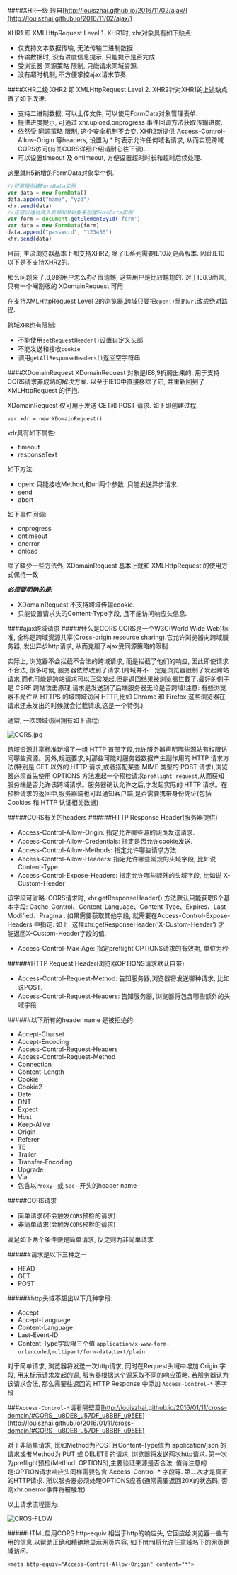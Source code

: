 ####XHR一级
转自[http://louiszhai.github.io/2016/11/02/ajax/](http://louiszhai.github.io/2016/11/02/ajax/)

XHR1 即 XMLHttpRequest Level 1. XHR1时, xhr对象具有如下缺点:

- 仅支持文本数据传输, 无法传输二进制数据.
- 传输数据时, 没有进度信息提示, 只能提示是否完成.
- 受浏览器 同源策略 限制, 只能请求同域资源.
- 没有超时机制, 不方便掌控ajax请求节奏.

####XHR二级
XHR2 即 XMLHttpRequest Level 2. XHR2针对XHR1的上述缺点做了如下改进:

- 支持二进制数据, 可以上传文件, 可以使用FormData对象管理表单.
- 提供进度提示, 可通过 xhr.upload.onprogress 事件回调方法获取传输进度.
- 依然受 同源策略 限制, 这个安全机制不会变. XHR2新提供 Access-Control-Allow-Origin 等headers, 设置为 * 时表示允许任何域名请求, 从而实现跨域CORS访问(有关CORS详细介绍请耐心往下读).
- 可以设置timeout 及 ontimeout, 方便设置超时时长和超时后续处理.

这里就H5新增的FormData对象举个例.

```javascript
//可直接创建FormData实例
var data = new FormData()
data.append("name", "yzd")
xhr.send(data)
//还可以通过传入表单DOM对象来创建FormData实例
var form = document.getElementById('form')
var data = new FormData(form)
data.append("password", "123456")
xhr.send(data)
```

目前, 主流浏览器基本上都支持XHR2, 除了IE系列需要IE10及更高版本. 因此IE10以下是不支持XHR2的.

那么问题来了,8,9的用户怎么办? 很遗憾, 这些用户是比较尴尬的. 对于IE8,9而言, 只有一个阉割版的 XDomainRequest 可用

在支持XMLHttpRequest Level 2的浏览器,跨域只要把`open()`里的`url`改成绝对路径.

跨域`XHR`也有限制:

- 不能使用`setRequestHeader()`设置自定义头部
- 不能发送和接收`cookie`
- 调用`getAllResponseHeaders()`返回空字符串

####XDomainRequest
XDomainRequest 对象是IE8,9折腾出来的, 用于支持CORS请求非成熟的解决方案. 以至于IE10中直接移除了它, 并重新回到了 XMLHttpRequest 的怀抱.

XDomainRequest 仅可用于发送 GET和 POST 请求. 如下即创建过程.

`var xdr = new XDomainRequest()`

xdr具有如下属性:

- timeout
- responseText

如下方法:

- open: 只能接收Method,和url两个参数. 只能发送异步请求.
- send
- abort

如下事件回调:

- onprogress
- ontimeout
- onerror
- onload

除了缺少一些方法外, XDomainRequest 基本上就和 XMLHttpRequest 的使用方式保持一致

**_必须要明确的是:_**

- XDomainRequest 不支持跨域传输cookie.
- 只能设置请求头的Content-Type字段, 且不能访问响应头信息.

####ajax跨域请求
#####什么是CORS
CORS是一个W3C(World Wide Web)标准, 全称是跨域资源共享(Cross-origin resource sharing).它允许浏览器向跨域服务器, 发出异步http请求, 从而克服了ajax受同源策略的限制. 

实际上, 浏览器不会拦截不合法的跨域请求, 而是拦截了他们的响应, 因此即使请求不合法, 很多时候, 服务器依然收到了请求.(跨域并不一定是浏览器限制了发起跨站请求,而也可能是跨站请求可以正常发起,但是返回结果被浏览器拦截了.最好的例子是 CSRF 跨站攻击原理,请求是发送到了后端服务器无论是否跨域!注意: 有些浏览器不允许从 HTTPS 的域跨域访问 HTTP,比如  Chrome 和 Firefox,这些浏览器在请求还未发出的时候就会拦截请求,这是一个特例.)

通常, 一次跨域访问拥有如下流程:

![CORS.jpg](img/CORS.jpg)

跨域资源共享标准新增了一组 HTTP 首部字段,允许服务器声明哪些源站有权限访问哪些资源。另外,规范要求,对那些可能对服务器数据产生副作用的 HTTP 请求方法(特别是 GET 以外的 HTTP 请求,或者搭配某些 MIME 类型的 POST 请求),浏览器必须首先使用 OPTIONS 方法发起一个预检请求`preflight request`,从而获知服务端是否允许该跨域请求。服务器确认允许之后,才发起实际的 HTTP 请求。在预检请求的返回中,服务器端也可以通知客户端,是否需要携带身份凭证(包括 Cookies 和 HTTP 认证相关数据)

#####CORS有关的headers
######HTTP Response Header(服务器提供)
- Access-Control-Allow-Origin: 指定允许哪些源的网页发送请求.
- Access-Control-Allow-Credentials: 指定是否允许cookie发送.
- Access-Control-Allow-Methods: 指定允许哪些请求方法.
- Access-Control-Allow-Headers: 指定允许哪些常规的头域字段, 比如说 Content-Type.
- Access-Control-Expose-Headers: 指定允许哪些额外的头域字段, 比如说 X-Custom-Header

该字段可省略. CORS请求时, xhr.getResponseHeader() 方法默认只能获取6个基本字段: Cache-Control、Content-Language、Content-Type、Expires、Last-Modified、Pragma . 如果需要获取其他字段, 就需要在Access-Control-Expose-Headers 中指定. 如上, 这样xhr.getResponseHeader(‘X-Custom-Header’) 才能返回X-Custom-Header字段的值.

- Access-Control-Max-Age: 指定preflight OPTIONS请求的有效期, 单位为秒

######HTTP Request Header(浏览器OPTIONS请求默认自带)
- Access-Control-Request-Method: 告知服务器,浏览器将发送哪种请求, 比如说POST.
- Access-Control-Request-Headers: 告知服务器, 浏览器将包含哪些额外的头域字段.

######以下所有的header name 是被拒绝的:
- Accept-Charset
- Accept-Encoding
- Access-Control-Request-Headers
- Access-Control-Request-Method
- Connection
- Content-Length
- Cookie
- Cookie2
- Date
- DNT
- Expect
- Host
- Keep-Alive
- Origin
- Referer
- TE
- Trailer
- Transfer-Encoding
- Upgrade
- Via
- 包含以`Proxy-` 或 `Sec-` 开头的header name

#####CORS请求
- 简单请求(不会触发`CORS`预检的请求)
- 非简单请求(会触发`CORS`预检的请求)

满足如下两个条件便是简单请求, 反之则为非简单请求

######请求是以下三种之一
- HEAD
- GET
- POST

######http头域不超出以下几种字段:
- Accept
- Accept-Language
- Content-Language
- Last-Event-ID
- Content-Type字段限三个值 `application/x-www-form-urlencoded`,`multipart/form-data`,`text/plain`

对于简单请求, 浏览器将发送一次http请求, 同时在Request头域中增加 Origin 字段, 用来标示请求发起的源, 服务器根据这个源采取不同的响应策略. 若服务器认为该请求合法, 那么需要往返回的 HTTP Response 中添加 `Access-Control-*` 等字段

###`Access-Control-*`请看隔壁篇[http://louiszhai.github.io/2016/01/11/cross-domain/#CORS__u8DE8_u57DF_u8BBF_u95EE](http://louiszhai.github.io/2016/01/11/cross-domain/#CORS__u8DE8_u57DF_u8BBF_u95EE)

对于非简单请求, 比如Method为POST且Content-Type值为 application/json 的请求或者Method为 PUT 或 DELETE 的请求, 浏览器将发送两次http请求. 第一次为preflight预检(Method: OPTIONS),主要验证来源是否合法. 值得注意的是:OPTION请求响应头同样需要包含 Access-Control-* 字段等. 第二次才是真正的HTTP请求. 所以服务器必须处理OPTIONS应答(通常需要返回20X的状态码, 否则xhr.onerror事件将被触发)

以上请求流程图为:

![CROS-FLOW](img/CROS-FLOW.JPG)

#####HTML启用CORS
http-equiv 相当于http的响应头, 它回应给浏览器一些有用的信息,以帮助正确和精确地显示网页内容. 如下html将允许任意域名下的网页跨域访问.

`<meta http-equiv="Access-Control-Allow-Origin" content="*">`